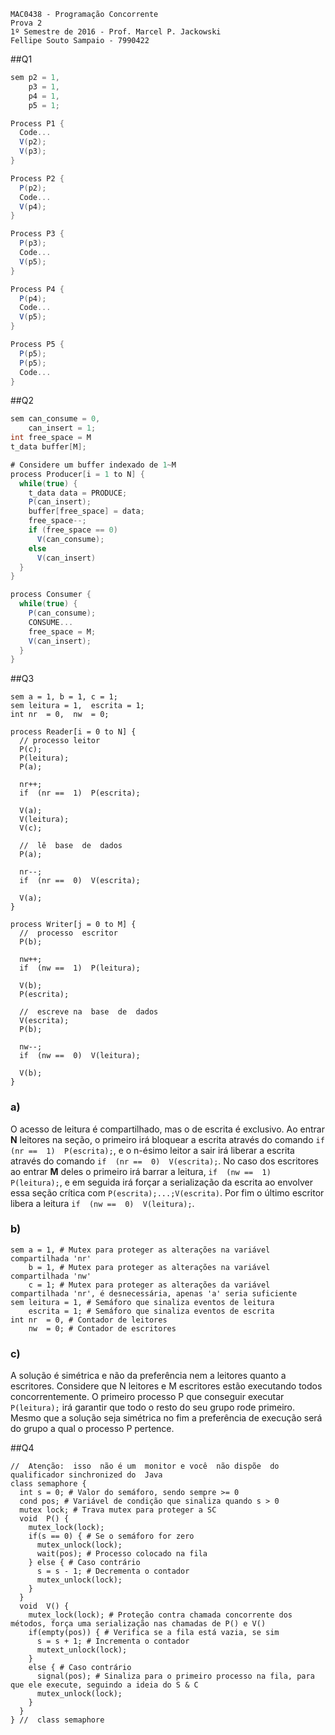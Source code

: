 ```
MAC0438 - Programação Concorrente
Prova 2
1º Semestre de 2016 - Prof. Marcel P. Jackowski
Fellipe Souto Sampaio - 7990422
```

##Q1
```scala
sem p2 = 1,
    p3 = 1,
	p4 = 1,
	p5 = 1;

Process P1 {
  Code...
  V(p2);
  V(p3);
}

Process P2 {
  P(p2);
  Code...
  V(p4);
}

Process P3 {
  P(p3);
  Code...
  V(p5);
}

Process P4 {
  P(p4);
  Code...
  V(p5);
}

Process P5 {
  P(p5);
  P(p5);
  Code...
}
```
##Q2

```scala
sem can_consume = 0,
    can_insert = 1;
int free_space = M
t_data buffer[M];

# Considere um buffer indexado de 1~M
process Producer[i = 1 to N] {
  while(true) {
    t_data data = PRODUCE;
    P(can_insert);
    buffer[free_space] = data;
    free_space--;
    if (free_space == 0)
      V(can_consume);
    else
      V(can_insert)
  }
}

process Consumer {
  while(true) {
    P(can_consume);
    CONSUME...
    free_space = M;
    V(can_insert);
  }
}
```
##Q3
```
sem a = 1, b = 1, c = 1;
sem leitura = 1,  escrita = 1;
int nr  = 0,  nw  = 0;

process Reader[i = 0 to N] {
  // processo leitor
  P(c);
  P(leitura);
  P(a);

  nr++;
  if  (nr ==  1)  P(escrita);

  V(a);
  V(leitura);
  V(c);

  //  lê  base  de  dados
  P(a);

  nr--;
  if  (nr ==  0)  V(escrita);

  V(a);
}

process Writer[j = 0 to M] {
  //  processo  escritor
  P(b);

  nw++;
  if  (nw ==  1)  P(leitura);

  V(b);
  P(escrita);

  //  escreve na  base  de  dados
  V(escrita);
  P(b);

  nw--;
  if  (nw ==  0)  V(leitura);

  V(b);
}
```

### a)
O acesso de leitura é compartilhado, mas o de escrita é exclusivo. Ao entrar **N** leitores na seção, o primeiro irá bloquear a escrita através do comando ```if  (nr ==  1)  P(escrita);```, e o n-ésimo leitor a sair irá liberar a escrita através do comando ```if  (nr ==  0)  V(escrita);```. No caso dos escritores ao entrar **M** deles o primeiro irá barrar a leitura, ```if  (nw ==  1)  P(leitura);```, e em seguida irá forçar a serialização da escrita ao envolver essa seção crítica com ```P(escrita);...;V(escrita)```. Por fim o último escritor libera a leitura ```if  (nw ==  0)  V(leitura);```.
### b)
```
sem a = 1, # Mutex para proteger as alterações na variável compartilhada 'nr'
    b = 1, # Mutex para proteger as alterações na variável compartilhada 'nw'
    c = 1; # Mutex para proteger as alterações da variável compartilhada 'nr', é desnecessária, apenas 'a' seria suficiente
sem leitura = 1, # Semáforo que sinaliza eventos de leitura
    escrita = 1; # Semáforo que sinaliza eventos de escrita
int nr  = 0, # Contador de leitores  
    nw  = 0; # Contador de escritores
```
### c)
A solução é simétrica e não da preferência nem a leitores quanto a escritores. Considere que N leitores e M escritores estão executando todos concorrentemente. O primeiro processo P que conseguir executar ```P(leitura);``` irá garantir que todo o resto do seu grupo rode primeiro. Mesmo que a solução seja simétrica no fim a preferência de execução será do grupo a qual o processo P pertence.

##Q4
```
//  Atenção:  isso  não é um  monitor e você  não dispõe  do  qualificador sinchronized do  Java
class semaphore {
  int s = 0; # Valor do semáforo, sendo sempre >= 0
  cond pos; # Variável de condição que sinaliza quando s > 0
  mutex lock; # Trava mutex para proteger a SC
  void  P() {
    mutex_lock(lock);
    if(s == 0) { # Se o semáforo for zero
      mutex_unlock(lock);
      wait(pos); # Processo colocado na fila
    } else { # Caso contrário
      s = s - 1; # Decrementa o contador
      mutex_unlock(lock);
    }
  }
  void  V() {
    mutex_lock(lock); # Proteção contra chamada concorrente dos métodos, força uma serialização nas chamadas de P() e V()
    if(empty(pos)) { # Verifica se a fila está vazia, se sim
      s = s + 1; # Incrementa o contador
      mutext_unlock(lock);
    }
    else { # Caso contrário
      signal(pos); # Sinaliza para o primeiro processo na fila, para que ele execute, seguindo a ideia do S & C
      mutex_unlock(lock);
    }
  }
} //  class semaphore
```